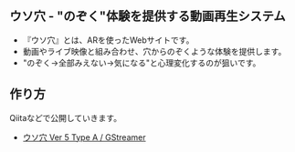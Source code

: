 ## ウソ穴 - "のぞく"体験を提供する動画再生システム

- 『ウソ穴』とは、ARを使ったWebサイトです。
- 動画やライブ映像と組み合わせ、穴からのぞくような体験を提供します。
- "のぞく→全部みえない→気になる"と心理変化するのが狙いです。

## 作り方

Qiitaなどで公開していきます。

- [ウソ穴 Ver 5 Type A / GStreamer](https://qiita.com/zgw426/items/39fd3973ab8ce0a7e69c)


